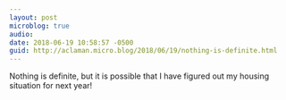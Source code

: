 ```yaml
---
layout: post
microblog: true
audio: 
date: 2018-06-19 10:58:57 -0500
guid: http://aclaman.micro.blog/2018/06/19/nothing-is-definite.html
---
```

Nothing is definite, but it is possible that I have figured out my housing situation for next year!

